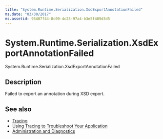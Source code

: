 ```yaml
---
title: "System.Runtime.Serialization.XsdExportAnnotationFailed"
ms.date: "03/30/2017"
ms.assetid: 93407f44-8c09-4c23-97a4-b3e5f409d3d5
---
```

# System.Runtime.Serialization.XsdExportAnnotationFailed
System.Runtime.Serialization.XsdExportAnnotationFailed  
  
## Description  
 Failed to export an annotation during XSD export.  
  
## See also

- [Tracing](index.md)
- [Using Tracing to Troubleshoot Your Application](using-tracing-to-troubleshoot-your-application.md)
- [Administration and Diagnostics](../index.md)
